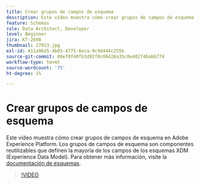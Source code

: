 ```yaml
---
title: Crear grupos de campos de esquema
description: Este vídeo muestra cómo crear grupos de campos de esquema en Adobe Experience Platform. Los grupos de campos de esquema son componentes reutilizables que definen la mayoría de los campos de los esquemas XDM (Experience Data Model).
feature: Schemas
role: Data Architect, Developer
level: Beginner
jira: KT-2698
thumbnail: 27013.jpg
exl-id: 411a96d5-4b03-4775-8eca-9c9d444c255b
source-git-commit: 00ef0f40fb3d82f0c06428a35c0e402f46ab6774
workflow-type: tm+mt
source-wordcount: '75'
ht-degree: 1%

---
```


# Crear grupos de campos de esquema

Este vídeo muestra cómo crear grupos de campos de esquema en Adobe Experience Platform. Los grupos de campos de esquema son componentes reutilizables que definen la mayoría de los campos de los esquemas XDM (Experience Data Model). Para obtener más información, visite la [documentación de esquemas](https://experienceleague.adobe.com/docs/experience-platform/xdm/home.html?lang=es).

>[!VIDEO](https://video.tv.adobe.com/v/27013?learn=on)
